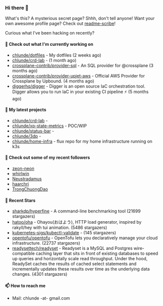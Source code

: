 ### Hi there 👋

What's this? A mysterious secret page? Shhh, don't tell anyone!
Want your own awesome profile page? Check out [readme-scribe](https://github.com/muesli/readme-scribe)!

Curious what I've been hacking on recently?

#### 👷 Check out what I'm currently working on

- [chlunde/dotfiles](https://github.com/chlunde/dotfiles) - My dotfiles (2 weeks ago)
- [chlunde/crd-lab](https://github.com/chlunde/crd-lab) -  (1 month ago)
- [crossplane-contrib/provider-sql](https://github.com/crossplane-contrib/provider-sql) - An SQL provider for @crossplane (3 months ago)
- [crossplane-contrib/provider-upjet-aws](https://github.com/crossplane-contrib/provider-upjet-aws) - Official AWS Provider for Crossplane by Upbound. (4 months ago)
- [diggerhq/digger](https://github.com/diggerhq/digger) - Digger is an open source IaC orchestration tool. Digger allows you to run IaC in your existing CI pipeline ⚡️   (5 months ago)

#### 🌱 My latest projects

- [chlunde/crd-lab](https://github.com/chlunde/crd-lab) - 
- [chlunde/xp-state-metrics](https://github.com/chlunde/xp-state-metrics) - POC/WIP
- [chlunde/status-bar](https://github.com/chlunde/status-bar) - 
- [chlunde/3dp](https://github.com/chlunde/3dp) - 
- [chlunde/home-infra](https://github.com/chlunde/home-infra) - flux repo for my home infrastructure running on k3s 



#### 👯 Check out some of my recent followers

- [zeon-neon](https://github.com/zeon-neon)
- [whirlwin](https://github.com/whirlwin)
- [Neustradamus](https://github.com/Neustradamus)
- [haarchri](https://github.com/haarchri)
- [TrongChuongDao](https://github.com/TrongChuongDao)

#### 🌟 Recent Stars

- [sharkdp/hyperfine](https://github.com/sharkdp/hyperfine) - A command-line benchmarking tool (21699 stargazers)
- [hatoo/oha](https://github.com/hatoo/oha) - Ohayou(おはよう), HTTP load generator, inspired by rakyll/hey with tui animation. (5486 stargazers)
- [kubernetes-sigs/kubectl-validate](https://github.com/kubernetes-sigs/kubectl-validate) -  (145 stargazers)
- [opentofu/opentofu](https://github.com/opentofu/opentofu) - OpenTofu lets you declaratively manage your cloud infrastructure. (22737 stargazers)
- [readysettech/readyset](https://github.com/readysettech/readyset) - Readyset is a MySQL and Postgres wire-compatible caching layer that sits in front of existing databases to speed up queries and horizontally scale read throughput. Under the hood, ReadySet caches the results of cached select statements and incrementally updates these results over time as the underlying data changes. (4301 stargazers)

#### 📫 How to reach me

- Mail: chlunde -at- gmail.com
